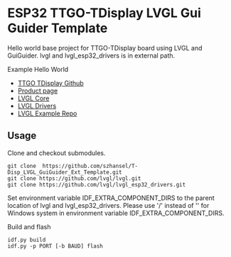 # ESP32 TTGO-TDisplay LVGL Gui Guider Template

Hello world base project for TTGO-TDisplay board using LVGL and GuiGuider.
lvgl and lvgl_esp32_drivers is in external path.

Example Hello World

- [TTGO TDisplay Github](https://github.com/Xinyuan-LilyGO/TTGO-T-Display)
- [Product page](http://www.lilygo.cn/prod_view.aspx?TypeId=50033)
- [LVGL Core](https://github.com/lvgl/lvgl)
- [LVGL Drivers](https://github.com/lvgl/lvgl_esp32_drivers)
- [LVGL Example Repo](https://github.com/lvgl/lv_port_esp32)

## Usage

Clone and checkout submodules.

```
git clone  https://github.com/szhansel/T-Disp_LVGL_GuiGuider_Ext_Template.git
git clone https://github.com/lvgl/lvgl.git
git clone https://github.com/lvgl/lvgl_esp32_drivers.git
```
Set environment variable IDF_EXTRA_COMPONENT_DIRS to the parent location of lvgl and lvgl_esp32_drivers.
Please use '/' instead of '\' for Windows system in environment variable IDF_EXTRA_COMPONENT_DIRS.

Build and flash
```
idf.py build
idf.py -p PORT [-b BAUD] flash
```